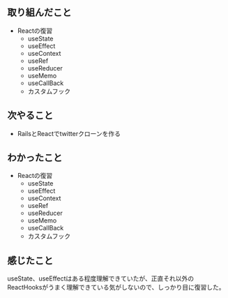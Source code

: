 ## 取り組んだこと
- Reactの復習
    - useState
    - useEffect
    - useContext
    - useRef
    - useReducer
    - useMemo
    - useCallBack
    - カスタムフック
## 次やること
- RailsとReactでtwitterクローンを作る
## わかったこと
- Reactの復習
    - useState
    - useEffect
    - useContext
    - useRef
    - useReducer
    - useMemo
    - useCallBack
    - カスタムフック
## 感じたこと
useState、useEffectはある程度理解できていたが、正直それ以外のReactHooksがうまく理解できている気がしないので、しっかり目に復習した。  